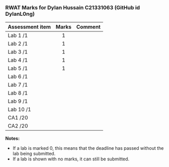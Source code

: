 ### RWAT Marks for Dylan Hussain C21331063 (GitHub id DylanL0ng)


| Assessment item | Marks | Comment |
|-----------------|:-------:|---------:|
| Lab 1 /1 | 1 |  |
| Lab 2 /1 | 1 |  |
| Lab 3 /1 | 1 |  | 
| Lab 4 /1 | 1 |  | 
| Lab 5 /1 | 1 |  | 
| Lab 6 /1 |  |  | 
| Lab 7 /1 |  |  | 
| Lab 8 /1 |  |  | 
| Lab 9 /1 |  |  | 
| Lab 10 /1 |  |  |
| CA1 /20 |  |  |
| CA2 /20 |  |  |


**Notes:**
- If a lab is marked 0, this means that the deadline has passed without the lab being submitted.
- If a lab is shown with no marks, it can still be submitted.

